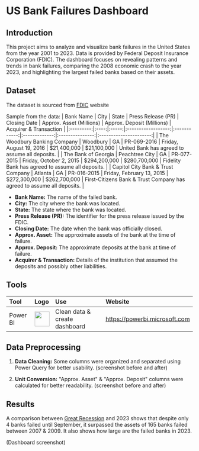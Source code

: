 # US Bank Failures Dashboard

## Introduction

This project aims to analyze and visualize bank failures in the United States from the year 2001 to 2023. Data is provided by Federal Deposit Insurance Corporation (FDIC). The dashboard focuses on revealing patterns and trends in bank failures, comparing the 2008 economic crash to the year 2023, and highlighting the largest failed banks based on their assets.

## Dataset

The dataset is sourced from [FDIC](https://www.fdic.gov/bank/historical/bank/index.html) website

Sample from the data:
| Bank Name | City | State | Press Release (PR) | Closing Date | Approx. Asset (Millions) | Approx. Deposit (Millions) | Acquirer & Transaction |
|:---------:|:----:|:-----:|:------------------:|:------------:|:-------------:|:---------------:|:----------------------:|
| The Woodbury Banking Company | Woodbury | GA | PR-069-2016 | Friday, August 19, 2016 | $21,400,000 | $21,100,000 | United Bank has agreed to assume all deposits. |
| The Bank of Georgia | Peachtree City | GA | PR-077-2015 | Friday, October 2, 2015 | $294,200,000 | $280,700,000 | Fidelity Bank has agreed to assume all deposits. |
| Capitol City Bank & Trust Company | Atlanta | GA | PR-016-2015 | Friday, February 13, 2015 | $272,300,000 | $262,700,000 | First-Citizens Bank & Trust Company has agreed to assume all deposits. |

- **Bank Name:** The name of the failed bank.
- **City:** The city where the bank was located.
- **State:** The state where the bank was located.
- **Press Release (PR):** The identifier for the press release issued by the FDIC.
- **Closing Date:** The date when the bank was officially closed.
- **Approx. Asset:** The approximate assets of the bank at the time of failure.
- **Approx. Deposit:** The approximate deposits at the bank at time of failure.
- **Acquirer & Transaction:** Details of the institution that assumed the deposits and possibly other liabilities.

## Tools

| Tool | Logo | Use | Website |
|:----------|:-----|:--------|:--------|
| Power BI | <img width="40" height="40" src="https://github.com/OmarHHafez/US_Failed_Banks/assets/28839003/143a2190-9658-4dc8-9491-d54996b8e36c">| Clean data & create dashboard | https://powerbi.microsoft.com |

## Data Preprocessing

1. **Data Cleaning:** Some columns were organized and separated using Power Query for better usability.
(screenshot before and after)

2. **Unit Conversion:** "Approx. Asset" & "Approx. Deposit" columns were calculated for better readability.
(screenshot before and after)

## Results

A comparison between [Great Recession](https://en.wikipedia.org/wiki/Great_Recession) and 2023 shows that despite only 4 banks failed until September, it surpassed the assets of 165 banks failed between 2007 & 2009. It also shows how large are the failed banks in 2023. 

(Dashboard screenshot)

